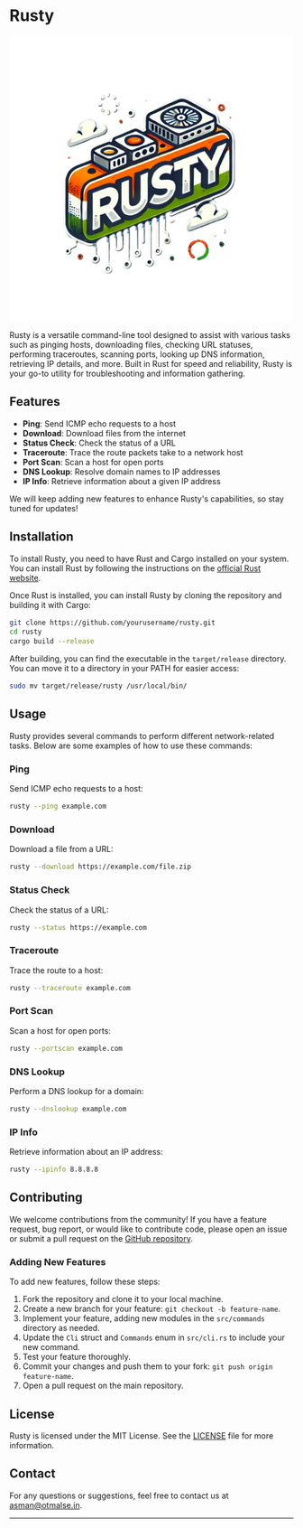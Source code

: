 # Rusty

![Rusty Banner](rusty.png)

Rusty is a versatile command-line tool designed to assist with various tasks such as pinging hosts, downloading files, checking URL statuses, performing traceroutes, scanning ports, looking up DNS information, retrieving IP details, and more. Built in Rust for speed and reliability, Rusty is your go-to utility for troubleshooting and information gathering.

## Features

- **Ping**: Send ICMP echo requests to a host
- **Download**: Download files from the internet
- **Status Check**: Check the status of a URL
- **Traceroute**: Trace the route packets take to a network host
- **Port Scan**: Scan a host for open ports
- **DNS Lookup**: Resolve domain names to IP addresses
- **IP Info**: Retrieve information about a given IP address

We will keep adding new features to enhance Rusty's capabilities, so stay tuned for updates!

## Installation

To install Rusty, you need to have Rust and Cargo installed on your system. You can install Rust by following the instructions on the [official Rust website](https://www.rust-lang.org/tools/install).

Once Rust is installed, you can install Rusty by cloning the repository and building it with Cargo:

```sh
git clone https://github.com/yourusername/rusty.git
cd rusty
cargo build --release
```

After building, you can find the executable in the `target/release` directory. You can move it to a directory in your PATH for easier access:

```sh
sudo mv target/release/rusty /usr/local/bin/
```

## Usage

Rusty provides several commands to perform different network-related tasks. Below are some examples of how to use these commands:

### Ping

Send ICMP echo requests to a host:

```sh
rusty --ping example.com
```

### Download

Download a file from a URL:

```sh
rusty --download https://example.com/file.zip
```

### Status Check

Check the status of a URL:

```sh
rusty --status https://example.com
```

### Traceroute

Trace the route to a host:

```sh
rusty --traceroute example.com
```

### Port Scan

Scan a host for open ports:

```sh
rusty --portscan example.com
```

### DNS Lookup

Perform a DNS lookup for a domain:

```sh
rusty --dnslookup example.com
```

### IP Info

Retrieve information about an IP address:

```sh
rusty --ipinfo 8.8.8.8
```

## Contributing

We welcome contributions from the community! If you have a feature request, bug report, or would like to contribute code, please open an issue or submit a pull request on the [GitHub repository](https://github.com/asman1337/rusty).

### Adding New Features

To add new features, follow these steps:

1. Fork the repository and clone it to your local machine.
2. Create a new branch for your feature: `git checkout -b feature-name`.
3. Implement your feature, adding new modules in the `src/commands` directory as needed.
4. Update the `Cli` struct and `Commands` enum in `src/cli.rs` to include your new command.
5. Test your feature thoroughly.
6. Commit your changes and push them to your fork: `git push origin feature-name`.
7. Open a pull request on the main repository.

## License

Rusty is licensed under the MIT License. See the [LICENSE](LICENSE) file for more information.

## Contact

For any questions or suggestions, feel free to contact us at [asman@otmalse.in](mailto:asman@otmalse.in).

---

